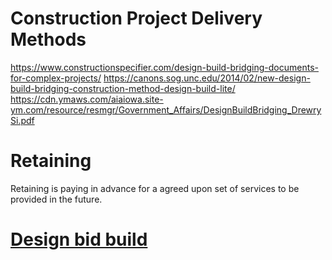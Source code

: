 # Construction Project Delivery Methods

<https://www.constructionspecifier.com/design-build-bridging-documents-for-complex-projects/>
<https://canons.sog.unc.edu/2014/02/new-design-build-bridging-construction-method-design-build-lite/>
<https://cdn.ymaws.com/aiaiowa.site-ym.com/resource/resmgr/Government_Affairs/DesignBuildBridging_DrewrySi.pdf>

# Retaining

Retaining is paying in advance for a agreed upon set of services to be provided in the future.

# [Design bid build](https://en.wikipedia.org/wiki/Design%E2%80%93bid%E2%80%93build)
